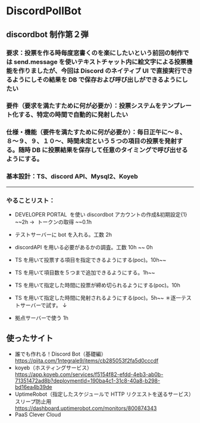 # DiscordPollBot

## discordbot 制作第２弾

### 要求：投票を作る時毎度窓書くのを楽にしたいという前回の制作では send.message を使いテキストチャット内に絵文字による投票機能を作りましたが、今回は Discord のネイティブ UI で直接実行できるようにしその結果を DB で保存および呼び出しができるようにしたい

### 要件（要求を満たすために何が必要か）：投票システムをテンプレート化する、特定の時間で自動的に発射したい

### 仕様・機能（要件を満たすために何が必要か）：毎日正午に〜８、８〜９、９、１０〜、時間未定という５つの項目の投票を発射する。随時 DB に投票結果を保存して任意のタイミングで呼び出せるようにする。

### 基本設計：TS、discord API、Mysql2、Koyeb

---

### やることリスト：

- DEVELOPER PORTAL  を使い discordbot アカウントの作成&初期設定{1} ~~2h
  →  トークンの取得 ~~0.1h
- テストサーバーに bot を入れる。工数 2h
- discordAPI を用いる必要があるかの調査。工数 10h ~~ 0h

- TS を用いて投票する項目を指定できるようにする(poc)。10h~~
- TS を用いて項目数を５つまで追加できるようにする。1h~~
- TS を用いて指定した時間に投票が締め切られるようにする(poc)。10h
- TS を用いて指定した時間に発射されるようにする(poc)。5h~~
  ＊逐一テストサーバーで試す。
  ↓
- 拠点サーバーで使う 1h

## 使ったサイト

- 誰でも作れる！Discord Bot（基礎編）
  https://qiita.com/1ntegrale9/items/cb285053f2fa5d0cccdf
- koyeb（ホスティングサービス）
  https://app.koyeb.com/services/f5154f82-efdd-4eb3-ab0b-71351472ad8b?deploymentId=190ba4c1-31c8-40a8-b298-bd16ea4b39de
- UptimeRobot（指定したスケジュールで HTTP リクエストを送るサービス）スリープ防止用
  https://dashboard.uptimerobot.com/monitors/800874343
- PaaS
  Clever Cloud
